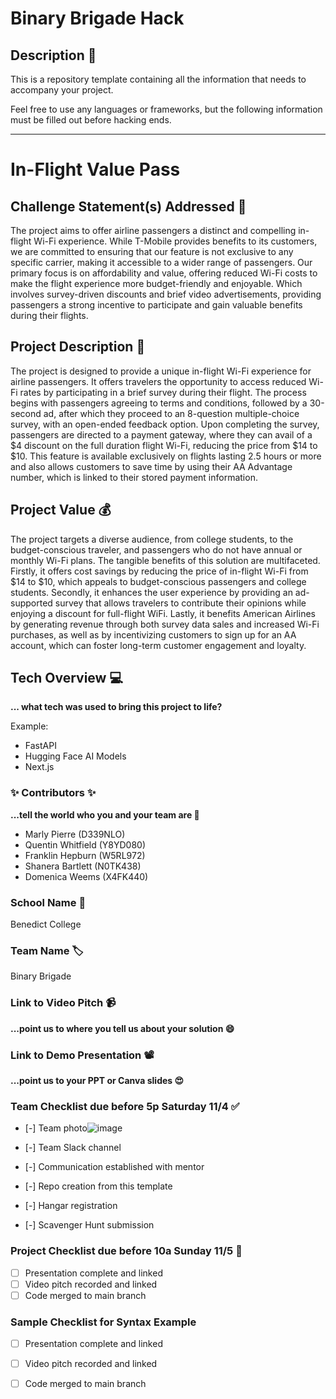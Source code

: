# Binary Brigade Hack

## Description 🚨 
This is a repository template containing all the information that needs to accompany your project.

Feel free to use any languages or frameworks, but the following information must be filled out before hacking ends.
___________
# In-Flight Value Pass

## Challenge Statement(s) Addressed 🎯
The project aims to offer airline passengers a distinct and compelling in-flight Wi-Fi experience. While T-Mobile provides benefits to its customers, we are committed to ensuring that our feature is not exclusive to any specific carrier, making it accessible to a wider range of passengers. Our primary focus is on affordability and value, offering reduced Wi-Fi costs to make the flight experience more budget-friendly and enjoyable. Which involves survey-driven discounts and brief video advertisements, providing passengers a strong incentive to participate and gain valuable benefits during their flights.

## Project Description 🤯
The project is designed to provide a unique in-flight Wi-Fi experience for airline passengers. It offers travelers the opportunity to access reduced Wi-Fi rates by participating in a brief survey during their flight. The process begins with passengers agreeing to terms and conditions, followed by a 30-second ad, after which they proceed to an 8-question multiple-choice survey, with an open-ended feedback option. Upon completing the survey, passengers are directed to a payment gateway, where they can avail of a $4 discount on the full duration flight Wi-Fi, reducing the price from $14 to $10. This feature is available exclusively on flights lasting 2.5 hours or more and also allows customers to save time by using their AA Advantage number, which is linked to their stored payment information.

## Project Value 💰
The project targets a diverse audience, from college students, to the budget-conscious traveler, and passengers who do not have annual or monthly Wi-Fi plans. The tangible benefits of this solution are multifaceted. Firstly, it offers cost savings by reducing the price of in-flight Wi-Fi from $14 to $10, which appeals to budget-conscious passengers and college students. Secondly, it enhances the user experience by providing an ad-supported survey that allows travelers to contribute their opinions while enjoying a discount for full-flight WiFi. Lastly, it benefits American Airlines by generating revenue through both survey data sales and increased Wi-Fi purchases, as well as by incentivizing customers to sign up for an AA account, which can foster long-term customer engagement and loyalty.

## Tech Overview 💻
**... what tech was used to bring this project to life?**

Example:
* FastAPI
* Hugging Face AI Models
* Next.js


### ✨ Contributors ✨
**...tell the world who you and your team are 🙂**
* Marly Pierre (D339NLO)
* Quentin Whitfield (Y8YD080)
* Franklin Hepburn (W5RL972)
* Shanera Bartlett (N0TK438)
* Domenica Weems (X4FK440)

### School Name 🏫
Benedict College

### Team Name 🏷
Binary Brigade

### Link to Video Pitch 📹
**...point us to where you tell us about your solution 😄**

### Link to Demo Presentation 📽
**...point us to your PPT or Canva slides 😍**

### Team Checklist due before 5p Saturday 11/4 ✅
- [-] Team photo![image](https://github.com/AATechCulture/Binary-Bigrade-Hack/assets/111023313/28349acc-5265-4173-a87a-222c33a09a64)

- [-] Team Slack channel
- [-] Communication established with mentor
- [-] Repo creation from this template
- [-] Hangar registration
- [-] Scavenger Hunt submission

### Project Checklist due before 10a Sunday 11/5 🏁
- [ ] Presentation complete and linked
- [ ] Video pitch recorded and linked
- [ ] Code merged to main branch

### Sample Checklist for Syntax Example 
- [ ] Presentation complete and linked
- [ ] Video pitch recorded and linked
- [ ] Code merged to main branch

